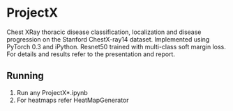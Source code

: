 # ProjectX

Chest XRay thoracic disease classification, localization and disease progression on the Stanford ChestX-ray14 dataset. Implemented using PyTorch 0.3 and iPython. 
Resnet50 trained with multi-class soft margin loss. For details and results refer to the presentation and report. 

## Running

1. Run any ProjectX*.ipynb
2. For heatmaps refer HeatMapGenerator



